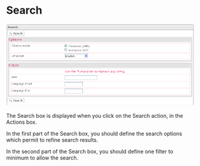 <!--
author:
    - 'Jérôme Bogaerts'
created_at: '2012-04-12 19:12:24'
updated_at: '2013-03-13 14:12:44'
tags:
    - Deliveries
-->

Search
======

![](../resources/campaigns-search.png)

The Search box is displayed when you click on the Search action, in the Actions box.<br/>

In the first part of the Search box, you should define the search options which permit to refine search results.<br/>

In the second part of the Search box, you should define one filter to minimum to allow the search.


